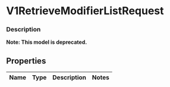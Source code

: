 
# V1RetrieveModifierListRequest

### Description


**Note: This model is deprecated.**

## Properties
Name | Type | Description | Notes
------------ | ------------- | ------------- | -------------



